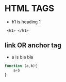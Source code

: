# HTML TAGS
-  h1 is heading 1
```HTML5 
 <h1> </h1>
```

## link OR anchor tag
- a is  bla bla 
```js
function (a,b){
    a+b
}

```

